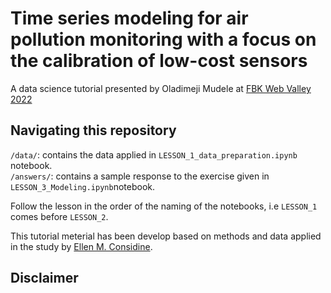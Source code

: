 # Time series modeling for air pollution monitoring with a focus on the calibration of low-cost sensors

A data science tutorial presented by Oladimeji Mudele at [FBK Web Valley 2022](https://webvalley.fbk.eu/)

## Navigating this repository
`/data/`: contains the data applied in `LESSON_1_data_preparation.ipynb` notebook. <br>
`/answers/`: contains a sample response to the exercise given in `LESSON_3_Modeling.ipynb`notebook.

Follow the lesson in the order of the naming of the notebooks, i.e `LESSON_1` comes before `LESSON_2`.

This tutorial meterial has been develop based on methods and data applied in the study by [Ellen M. Considine](https://www.sciencedirect.com/science/article/pii/S0269749120365222).





## Disclaimer 
